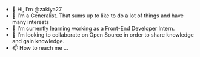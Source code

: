 - 👋 Hi, I’m @zakiya27
- 👀 I’m a Generalist. That sums up to like to do a lot of things and have many interests
- 🌱 I’m currently learning working as a Front-End Developer Intern.
- 💞️ I’m looking to collaborate on Open Source in order to share knowledge and gain knowledge.
- 📫 How to reach me ...

<!---
zakiya27/zakiya27 is a ✨ special ✨ repository because its `README.md` (this file) appears on your GitHub profile.
You can click the Preview link to take a look at your changes.
--->

